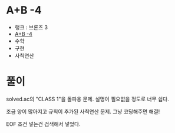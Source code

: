 # A+B -4

- 랭크 : 브론즈 3
- [A+B -4](https://www.acmicpc.net/problem/10951)
- 수학
- 구현
- 사칙연산

# 풀이

solved.ac의 "CLASS 1"을 돌파용 문제. 설명이 필요없을 정도로 너무 쉽다.

조금 양이 많아지고 규칙이 추가된 사칙연산 문제. 그냥 코딩해주면 해결!

EOF 조건 넣는건 검색해서 넣었다.